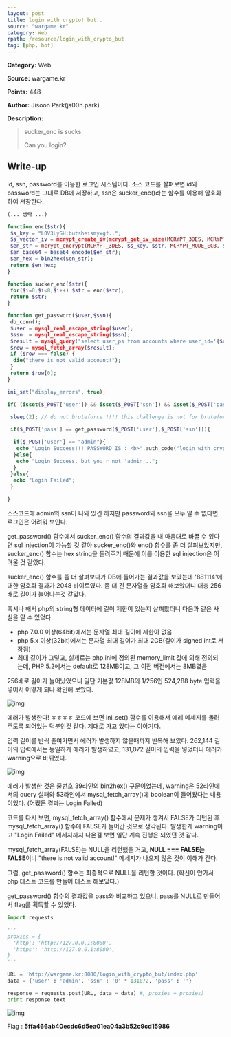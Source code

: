 ```yaml
---
layout: post
title: login with crypto! but..
source: "wargame.kr"
category: Web
rpath: /resource/login_with_crypto_but
tag: [php, bof] 
---
```


**Category:** Web

**Source:** wargame.kr

**Points:** 448

**Author:** Jisoon Park(js00n.park)

**Description:** 

> sucker_enc is sucks.
> 
> Can you login?

## Write-up

id, ssn, password를 이용한 로그인 시스템이다. 소스 코드를 살펴보면 id와 password는 그대로 DB에 저장하고, ssn은 sucker_enc()라는 함수를 이용해 암호화 하여 저장한다.

```php
(... 생략 ...)

function enc($str){
 $s_key = "L0V3LySH:butsheismyxgf..";
 $s_vector_iv = mcrypt_create_iv(mcrypt_get_iv_size(MCRYPT_3DES, MCRYPT_MODE_ECB), MCRYPT_RAND);
 $en_str = mcrypt_encrypt(MCRYPT_3DES, $s_key, $str, MCRYPT_MODE_ECB, $s_vector_iv);
 $en_base64 = base64_encode($en_str);
 $en_hex = bin2hex($en_str);
 return $en_hex;
}

function sucker_enc($str){
 for($i=0;$i<8;$i++) $str = enc($str);
 return $str;
}

function get_password($user,$ssn){
 db_conn();
 $user = mysql_real_escape_string($user);
 $ssn  = mysql_real_escape_string($ssn);
 $result = mysql_query("select user_ps from accounts where user_id='{$user}' and encrypt_ss='".sucker_enc($ssn)."'");
 $row = mysql_fetch_array($result);
 if ($row === false) {
  die("there is not valid account!");
 }
 return $row[0]; 
}

ini_set("display_errors", true);

if( (isset($_POST['user']) && isset($_POST['ssn']) && isset($_POST['pass'])) ){
 
 sleep(2); // do not bruteforce !!!! this challenge is not for bruteforce!!

 if($_POST['pass'] == get_password($_POST['user'],$_POST['ssn'])){

  if($_POST['user'] == "admin"){
   echo "Login Success!!! PASSWORD IS : <b>".auth_code("login with crypto! but..")."</b>";
  }else{
   echo "Login Success. but you r not 'admin'..";
  }
 }else{
  echo "Login Failed";
 }

}
```

소스코드에 admin의 ssn이 나와 있긴 하지만 password와 ssn을 모두 알 수 없다면 로그인은 어려워 보인다.

get_password() 함수에서 sucker_enc() 함수의 결과값을 내 마음대로 바꿀 수 있다면 sql injection이 가능할 것 같아 sucker_enc()와 enc() 함수를 좀 더 살펴보았지만, sucker_enc() 함수는 hex string을 돌려주기 때문에 이를 이용한 sql injection은 어려울 것 같았다.

sucker_enc() 함수를 좀 더 살펴보다가 DB에 들어가는 결과값을 보았는데 '881114'에 대한 암호화 결과가 2048 바이트였다. 좀 더 긴 문자열을 암호화 해보았더니 대충 256배로 길이가 늘어나는것 같았다.

혹시나 해서 php의 string형 데이터에 길이 제한이 있는지 살펴봤더니 다음과 같은 사실을 알 수 있었다.

* php 7.0.0 이상(64bit)에서는 문자열 최대 길이에 제한이 없음
* php 5.x 이상(32bit)에서는 문자열 최대 길이가 최대 2GB(길이가 signed int로 저장됨)
* 최대 길이가 그렇고, 실제로는 php.ini에 정의된 memory_limit 값에 의해 정의되는데, PHP 5.2에서는 default로 128MB이고, 그 이전 버전에서는 8MB였음

256배로 길이가 늘어났었으니 일단 기본값 128MB의 1/256인 524,288 byte 입력을 넣어서 어떻게 되나 확인해 보았다.

![img]({{page.rpath|prepend:site.baseurl}}/error.png)

에러가 발생한다! ㅎㅎㅎㅎ  코드에 보면 ini_set() 함수를 이용해서 에레 메세지를 돌려주도록 되어있는 덕분인것 같다. 제대로 가고 있다는 이야기다.

입력 길이를 반씩 줄여가면서 에러가 발생하지 않을때까지 반복해 보았다. 262,144 길이의 입력에서는 동일하게 에러가 발생하였고, 131,072 길이의 입력을 넣었더니 에러가 warning으로 바뀌었다.

![img]({{page.rpath|prepend:site.baseurl}}/warning.png)

에러가 발생한 것은 줄번호 39라인의 bin2hex() 구문이었는데, warning은 52라인에서의 query 실패와 53라인에서 mysql_fetch_array()에 boolean이 들어왔다는 내용이었다. (어쨌든 결과는 Login Failed)

코드를 다시 보면, mysql_fetch_array() 함수에서 문제가 생겨서 FALSE가 리턴된 후 mysql_fetch_array() 함수에 FALSE가 들어간 것으로 생각된다. 발생한게 warning이고 "Login Failed" 메세지까지 나온걸 보면 일단 계속 진행은 되었던 것 같다.

mysql_fetch_array(FALSE)는 NULL을 리턴했을 거고, <b>NULL === FALSE는 FALSE</b>이니 "there is not valid account!" 메세지가 나오지 않은 것이 이해가 간다.

그럼, get_password() 함수는 최종적으로 NULL을 리턴할 것이다. (확신이 안가서 php 테스트 코드를 만들어 테스트 해보았다.)

get_password() 함수의 결과값을 pass와 비교하고 있으니, pass를 NULL로 만들어서 flag를 획득할 수 있었다.


```python
import requests

'''
proxies = {
  'http': 'http://127.0.0.1:8080',
  'https': 'http://127.0.0.1:8080',
}
'''

URL = 'http://wargame.kr:8080/login_with_crypto_but/index.php'
data = {'user' : 'admin', 'ssn' : '0' * 131072, 'pass' : ''}

response = requests.post(URL, data = data) #, proxies = proxies)
print response.text
```

![img]({{page.rpath|prepend:site.baseurl}}/flag.png)

Flag : **5ffa466ab40ecdc6d5ea01ea04a3b52c9cd15986**
